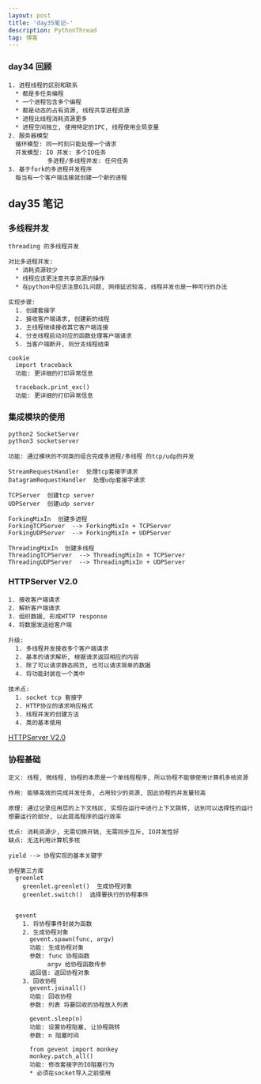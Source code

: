 ```yaml
---
layout: post
title: 'day35笔记-'
description: PythonThread
tag: 博客
---   
```

### day34 回顾
    1. 进程线程的区别和联系
      * 都是多任务编程
      * 一个进程包含多个编程
      * 都是动态的占有资源, 线程共享进程资源
      * 进程比线程消耗资源更多
      * 进程空间独立, 使用特定的IPC, 线程使用全局变量
    2. 服务器模型
      循环模型: 同一时刻只能处理一个请求
      并发模型: IO 并发: 多个IO任务
               多进程/多线程并发: 任何任务
    3. 基于fork的多进程并发程序
      每当有一个客户端连接就创建一个新的进程

## day35 笔记
### 多线程并发
    threading 的多线程并发

    对比多进程并发:
      * 消耗资源较少
      * 线程应该更注意共享资源的操作
      * 在python中应该注意GIL问题, 网络延迟较高, 线程并发也是一种可行的办法

    实现步骤:
      1. 创建套接字
      2. 接收客户端请求, 创建新的线程
      3. 主线程继续接收其它客户端连接
      4. 分支线程启动对应的函数处理客户端请求
      5. 当客户端断开, 则分支线程结束

    cookie
      import traceback
      功能: 更详细的打印异常信息

      traceback.print_exc()
      功能: 更详细的打印异常信息

### 集成模块的使用
    python2 SocketServer
    python3 socketserver

    功能: 通过模块的不同类的组合完成多进程/多线程 的tcp/udp的并发

    StreamRequestHandler  处理tcp套接字请求
    DatagramRequestHandler  处理udp套接字请求

    TCPServer  创建tcp server
    UDPServer  创建udp server

    ForkingMixIn  创建多进程
    ForkingTCPServer  --> ForkingMixIn + TCPServer
    ForkingUDPServer  --> ForkingMixIn + UDPServer

    ThreadingMixIn  创建多线程
    ThreadingTCPServer  --> ThreadingMixIn + TCPServer
    ThreadingUDPServer  --> ThreadingMixIn + UDPServer

### HTTPServer V2.0
    1. 接收客户端请求
    2. 解析客户端请求
    3. 组织数据, 形成HTTP response
    4. 将数据发送给客户端

    升级:
      1. 多线程并发接收多个客户端请求
      2. 基本的请求解析, 根据请求返回相应的内容
      3. 除了可以请求静态网页, 也可以请求简单的数据
      4. 将功能封装在一个类中

    技术点:
      1. socket tcp 套接字
      2. HTTP协议的请求响应格式
      3. 线程并发的创建方法
      4. 类的基本使用

[HTTPServer V2.0](/py/HTTPServer2.0//HTTPServer_2.py)

### 协程基础
    定义: 线程, 微线程, 协程的本质是一个单线程程序, 所以协程不能够使用计算机多核资源

    作用: 能够高效的完成并发任务, 占用较少的资源, 因此协程的并发量较高

    原理: 通过记录应用层的上下文栈区, 实现在运行中进行上下文跳转, 达到可以选择性的运行
    想要运行的部分, 以此提高程序的运行效率

    优点: 消耗资源少, 无需切换开销, 无需同步互斥, IO并发性好
    缺点: 无法利用计算机多核

    yield --> 协程实现的基本关键字

    协程第三方库
      greenlet
        greenlet.greenlet()  生成协程对象
        greenlet.switch()  选择要执行的协程事件


      gevent
        1. 将协程事件封装为函数
        2. 生成协程对象
          gevent.spawn(func, argv)
          功能: 生成协程对象
          参数: func 协程函数
               argv 给协程函数传参
          返回值: 返回协程对象
        3. 回收协程
          gevent.joinall()
          功能: 回收协程
          参数: 列表 将要回收的协程放入列表

          gevent.sleep(n)
          功能: 设置协程阻塞, 让协程跳转
          参数: n 阻塞时间

          from gevent import monkey
          monkey.patch_all()
          功能: 修改套接字的IO阻塞行为
          * 必须在socket导入之前使用
